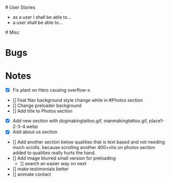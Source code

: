 # User Stories

- as a user I shall be able to...
- a user shall be able to...

# Misc

# Bugs

# Notes

- [x] Fix plant on Hero causing overflow-x
- [] Feat Nav background style change while in #Photos section
- [] Change preloader background
- [] Add title to Photos section
- [x] Add new section with dogmakingtattoo.gif, manmakingtattoo.gif, place1-2-3-4.webp
- [x] Add about us section
- [] Add another section below qualities that is text based and not needing much scrolls. because scrolling another 400+vhs on photos section added to qualities really hurts the hand.
- [] Add image blurred small version for preloading
  - [] search an easier way on next
- [] make testimonials better
- [] animate contact

